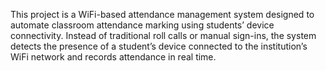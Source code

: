 This project is a WiFi-based attendance management system designed to automate classroom attendance marking using students’ device connectivity. Instead of traditional roll calls or manual sign-ins, the system detects the presence of a student’s device connected to the institution’s WiFi network and records attendance in real time.

